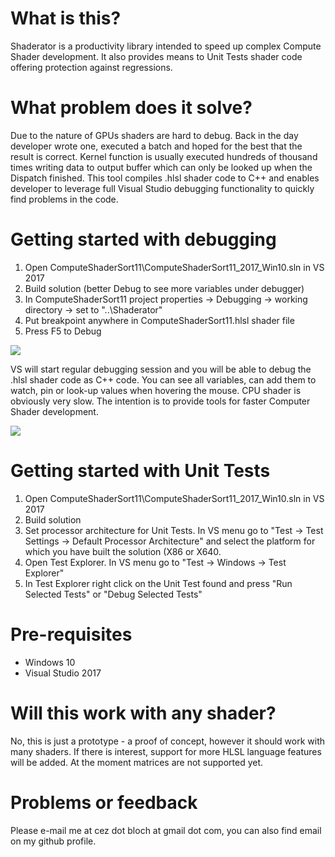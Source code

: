 # What is this?
Shaderator is a productivity library intended to speed up complex Compute Shader development. It also provides means to Unit Tests shader code offering protection against regressions.

# What problem does it solve?
Due to the nature of GPUs shaders are hard to debug. Back in the day developer wrote one, executed a batch and hoped for the best that the result is correct. Kernel function is usually executed hundreds of thousand times writing data to output buffer which can only be looked up when the Dispatch finished. This tool compiles .hlsl shader code to C++ and enables developer to leverage full Visual Studio debugging functionality to quickly find problems in the code.

# Getting started with debugging

1. Open ComputeShaderSort11\ComputeShaderSort11_2017_Win10.sln in VS 2017
2. Build solution (better Debug to see more variables under debugger)
3. In ComputeShaderSort11 project properties -> Debugging -> working directory -> set to "..\Shaderator"
4. Put breakpoint anywhere in ComputeShaderSort11.hlsl shader file
5. Press F5 to Debug

![](http://oi65.tinypic.com/358dwm1.jpg)

VS will start regular debugging session and you will be able to debug the .hlsl shader code as C++ code. You can see all variables, can add them to watch, pin or look-up values when hovering the mouse.
CPU shader is obviously very slow. The intention is to provide tools for faster Computer Shader development.

![](http://oi67.tinypic.com/1zp6rvc.jpg)

# Getting started with Unit Tests

1. Open ComputeShaderSort11\ComputeShaderSort11_2017_Win10.sln in VS 2017
2. Build solution
3. Set processor architecture for Unit Tests. In VS menu go to "Test -> Test Settings -> Default Processor Architecture" and select the platform for which you have built the solution (X86 or X640.
4. Open Test Explorer. In VS menu go to "Test -> Windows -> Test Explorer"
5. In Test Explorer right click on the Unit Test found and press "Run Selected Tests" or "Debug Selected Tests"

# Pre-requisites

* Windows 10
* Visual Studio 2017

# Will this work with any shader?
No, this is just a prototype - a proof of concept, however it should work with many shaders. If there is interest, support for more HLSL language features will be added.
At the moment matrices are not supported yet.

# Problems or feedback

Please e-mail me at cez dot bloch at gmail dot com, you can also find email on my github profile.